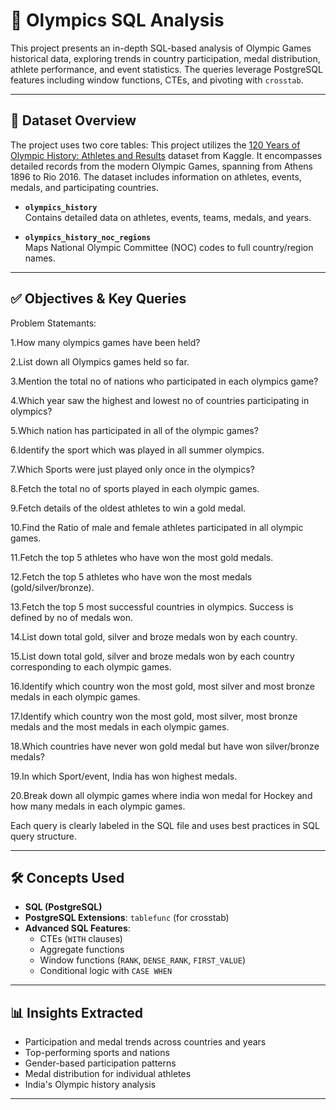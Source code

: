# 🏅 Olympics SQL Analysis

This project presents an in-depth SQL-based analysis of Olympic Games historical data, exploring trends in country participation, medal distribution, athlete performance, and event statistics. The queries leverage PostgreSQL features including window functions, CTEs, and pivoting with `crosstab`.

---

## 📂 Dataset Overview

The project uses two core tables:
This project utilizes the [120 Years of Olympic History: Athletes and Results](https://www.kaggle.com/datasets/heesoo37/120-years-of-olympic-history-athletes-and-results) dataset from Kaggle. It encompasses detailed records from the modern Olympic Games, spanning from Athens 1896 to Rio 2016. The dataset includes information on athletes, events, medals, and participating countries.

- **`olympics_history`**  
  Contains detailed data on athletes, events, teams, medals, and years.
  
- **`olympics_history_noc_regions`**  
  Maps National Olympic Committee (NOC) codes to full country/region names.

---

## ✅ Objectives & Key Queries

Problem Statemants:

1.How many olympics games have been held?

2.List down all Olympics games held so far.

3.Mention the total no of nations who participated in each olympics game?

4.Which year saw the highest and lowest no of countries participating in olympics?

5.Which nation has participated in all of the olympic games?

6.Identify the sport which was played in all summer olympics.

7.Which Sports were just played only once in the olympics?

8.Fetch the total no of sports played in each olympic games.

9.Fetch details of the oldest athletes to win a gold medal.

10.Find the Ratio of male and female athletes participated in all olympic games.

11.Fetch the top 5 athletes who have won the most gold medals.

12.Fetch the top 5 athletes who have won the most medals (gold/silver/bronze).

13.Fetch the top 5 most successful countries in olympics. Success is defined by no of medals won.

14.List down total gold, silver and broze medals won by each country.

15.List down total gold, silver and broze medals won by each country corresponding to each olympic games.

16.Identify which country won the most gold, most silver and most bronze medals in each olympic games.

17.Identify which country won the most gold, most silver, most bronze medals and the most medals in each olympic games.

18.Which countries have never won gold medal but have won silver/bronze medals?

19.In which Sport/event, India has won highest medals.

20.Break down all olympic games where india won medal for Hockey and how many medals in each olympic games.

Each query is clearly labeled in the SQL file and uses best practices in SQL query structure.

---

## 🛠️ Concepts Used

- **SQL (PostgreSQL)**
- **PostgreSQL Extensions**: `tablefunc` (for crosstab)
- **Advanced SQL Features**:
  - CTEs (`WITH` clauses)
  - Aggregate functions
  - Window functions (`RANK`, `DENSE_RANK`, `FIRST_VALUE`)
  - Conditional logic with `CASE WHEN`

---

## 📊 Insights Extracted

- Participation and medal trends across countries and years
- Top-performing sports and nations
- Gender-based participation patterns
- Medal distribution for individual athletes
- India's Olympic history analysis

---

